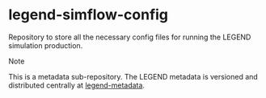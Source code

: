 # legend-simflow-config

Repository to store all the necessary config files for running the LEGEND
simulation production.

> [!NOTE]
>
> This is a metadata sub-repository. The LEGEND metadata is versioned and
> distributed centrally at
> [legend-metadata](https://github.com/legend-exp/legend-metadata).
